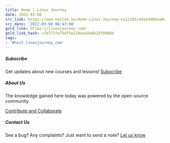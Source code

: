 ```yaml
---
title: Home | Linux Journey
date: 2022-03-08
src_link: https://www.notion.so/Home-Linux-Journey-ea11101c4da24d8daa0dd31ba236bc04
src_date: '2022-03-08 06:43:00'
gold_link: https://linuxjourney.com/
gold_link_hash: cfb771fe75df5e228aaa9a8b2df0966b
tags:
- '#host_linuxjourney_com'
---
```





##### Subscribe



 Get updates about new courses and lessons!
 [Subscribe](/subscribe)





##### About Us


The knowledge gained here today was powered by the open-source community.


[Contribute and Collaborate](https://github.com/cindyq/linuxjourney)




##### Contact Us


See a bug? Any complaints? Just want to send a note?
 [Let us know](/cdn-cgi/l/email-protection#4a2925243e2b293e0a2623243f3220253f38242f3364292527)